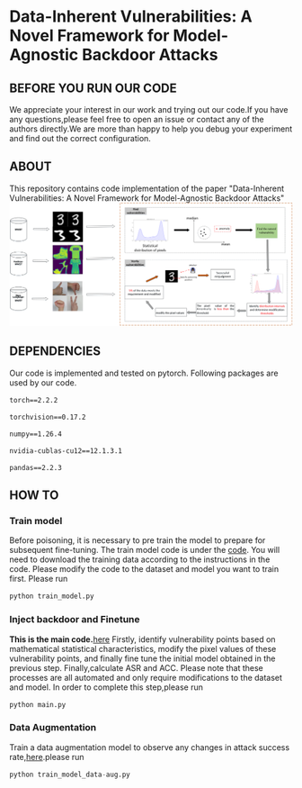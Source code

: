 
# Data-Inherent Vulnerabilities: A Novel Framework for Model-Agnostic Backdoor Attacks

## BEFORE YOU RUN OUR CODE

We appreciate your interest in our work and trying out our code.If you have any  questions,please feel free to open an issue or contact any of the authors directly.We are more than happy to help you debug your experiment and find out the correct configuration.


## ABOUT
This repository contains code implementation of the paper "Data-Inherent Vulnerabilities: A Novel Framework for Model-Agnostic Backdoor Attacks"
![enter image description here](https://github.com/esther11-max/PixVulNet/blob/master/1.png)


## DEPENDENCIES

Our code is implemented and tested on pytorch. Following packages are used by our code.
```
torch==2.2.2
```
```
torchvision==0.17.2
```
```
numpy==1.26.4
```
```
nvidia-cublas-cu12==12.1.3.1
```
```
pandas==2.2.3
```




## HOW TO

### Train model

Before poisoning, it is necessary to pre train the model to prepare for subsequent fine-tuning. The train model code is under the [code](https://github.com/esther11-max/PixVulNet/blob/master/train_model.py). You will need to download the training data according to the instructions in the code. Please modify the code to the dataset and model you want to train first. 
Please run
```python
python train_model.py
```


### Inject backdoor and Finetune

**This is the main code.**[here](https://github.com/esther11-max/PixVulNet/blob/master/main.py) Firstly, identify vulnerability points based on mathematical statistical characteristics, modify the pixel values of these vulnerability points, and finally fine tune the initial model obtained in the previous step. Finally,calculate ASR and ACC. Please note that these processes are all automated and only require modifications to the dataset and model. 
In order to complete this step,please run 
```python
python main.py
```


### Data Augmentation

Train a data augmentation model to observe any changes in attack success rate,[here](https://github.com/esther11-max/PixVulNet/blob/master/train_model_data-aug.py).please run 
```python
python train_model_data-aug.py
```


